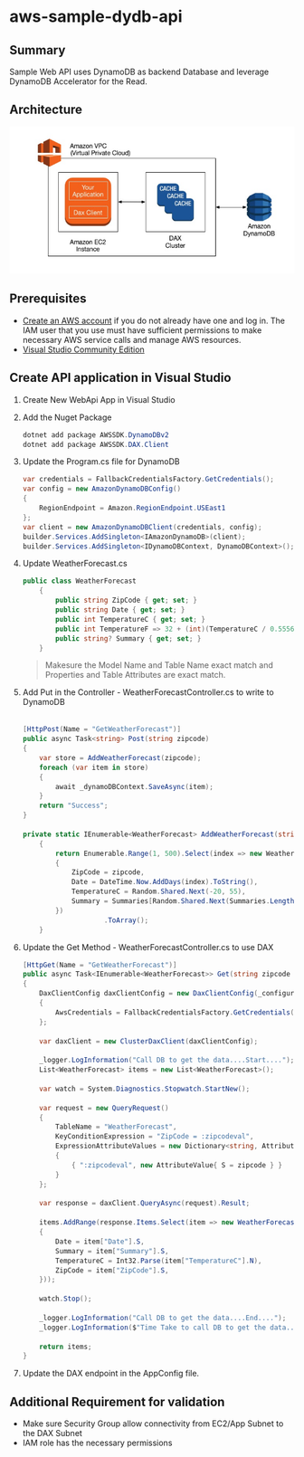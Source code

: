 # aws-sample-dydb-api

## Summary

Sample Web API uses DynamoDB as backend Database and leverage DynamoDB Accelerator for the Read.


## Architecture

![Architecture](images\architecture.jpg)

## Prerequisites

- [Create an AWS account](https://portal.aws.amazon.com/gp/aws/developer/registration/index.html) if you do not already have one and log in. The IAM user that you use must have sufficient permissions to make necessary AWS service calls and manage AWS resources.
- [Visual Studio Community Edition](https://visualstudio.microsoft.com/vs/)

## Create API application in Visual Studio

1. Create New WebApi App in Visual Studio

2. Add the Nuget Package

    ```powershell
    dotnet add package AWSSDK.DynamoDBv2
    dotnet add package AWSSDK.DAX.Client
    ```

3. Update the Program.cs file for DynamoDB

    ```C#
    var credentials = FallbackCredentialsFactory.GetCredentials();
    var config = new AmazonDynamoDBConfig()
    {
        RegionEndpoint = Amazon.RegionEndpoint.USEast1
    };
    var client = new AmazonDynamoDBClient(credentials, config);
    builder.Services.AddSingleton<IAmazonDynamoDB>(client);
    builder.Services.AddSingleton<IDynamoDBContext, DynamoDBContext>();
    
    ```

4. Update WeatherForecast.cs

    ```C#
    public class WeatherForecast
        {
            public string ZipCode { get; set; }
            public string Date { get; set; }
            public int TemperatureC { get; set; }
            public int TemperatureF => 32 + (int)(TemperatureC / 0.5556);
            public string? Summary { get; set; }
        }
    ```

    > Makesure the Model Name and Table Name exact match and Properties and Table Attributes are exact match.


5. Add Put in the Controller - WeatherForecastController.cs to write to DynamoDB

    ```C#

    [HttpPost(Name = "GetWeatherForecast")]
    public async Task<string> Post(string zipcode)
    {
        var store = AddWeatherForecast(zipcode);
        foreach (var item in store)
        {
            await _dynamoDBContext.SaveAsync(item);
        }
        return "Success";
    }

    private static IEnumerable<WeatherForecast> AddWeatherForecast(string zipcode)
        {
            return Enumerable.Range(1, 500).Select(index => new WeatherForecast
            {
                ZipCode = zipcode,
                Date = DateTime.Now.AddDays(index).ToString(),
                TemperatureC = Random.Shared.Next(-20, 55),
                Summary = Summaries[Random.Shared.Next(Summaries.Length)]
            })
                        .ToArray();
        }

    ```

6. Update the Get Method - WeatherForecastController.cs to use DAX

    ```C#
    [HttpGet(Name = "GetWeatherForecast")]
    public async Task<IEnumerable<WeatherForecast>> Get(string zipcode = "12345")
    {
        DaxClientConfig daxClientConfig = new DaxClientConfig(_configuration["DAXEndpoint"])
        {
            AwsCredentials = FallbackCredentialsFactory.GetCredentials()
        };
        
        var daxClient = new ClusterDaxClient(daxClientConfig);
        
        _logger.LogInformation("Call DB to get the data....Start....");
        List<WeatherForecast> items = new List<WeatherForecast>();
        
        var watch = System.Diagnostics.Stopwatch.StartNew();

        var request = new QueryRequest()
        {
            TableName = "WeatherForecast",
            KeyConditionExpression = "ZipCode = :zipcodeval",
            ExpressionAttributeValues = new Dictionary<string, AttributeValue>
            {
                { ":zipcodeval", new AttributeValue{ S = zipcode } }
            }
        };

        var response = daxClient.QueryAsync(request).Result;

        items.AddRange(response.Items.Select(item => new WeatherForecast()
        {
            Date = item["Date"].S,
            Summary = item["Summary"].S,
            TemperatureC = Int32.Parse(item["TemperatureC"].N),
            ZipCode = item["ZipCode"].S,
        }));

        watch.Stop();

        _logger.LogInformation("Call DB to get the data....End....");
        _logger.LogInformation($"Time Take to call DB to get the data....{watch.ElapsedMilliseconds} ms....");

        return items;
    }

    ```

7. Update the DAX endpoint in the AppConfig file.

## Additional Requirement for validation

- Make sure Security Group allow connectivity from EC2/App Subnet to the DAX Subnet 
- IAM role has the necessary permissions

